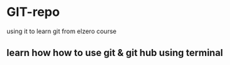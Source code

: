 # GIT-repo
using it to learn git from elzero course
## learn how how to use git & git hub using terminal
